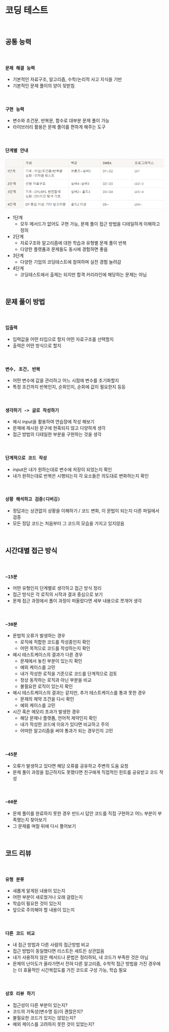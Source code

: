# 코딩 테스트

<br/>

## 공통 능력

<br/>

### **`문제 해결 능력`**
- 기본적인 자료구조, 알고리즘, 수학/논리적 사고 지식을 기반
- 기본적인 문제 풀이의 양이 뒷받침

<br/>

### **`구현 능력`**
- 변수와 조건문, 반복문, 함수로 대부분 문제 풀이 가능
- 라이브러리 활용은 문제 풀이를 편하게 해주는 도구

<br/>

### **`단계별 안내`**
![ct1](https://raw.githubusercontent.com/Code-Sloth/TIL/master/kdt_week4/image/ct1.png)
- 1단계
  - 모두 메서드가 없어도 구현 가능, 문제 풀이 접근 방법을 디테일하게 이해하고 정의
- 2단계
  - 자료구조와 알고리즘에 대한 학습과 유형별 문제 풀이 반복
  - 다양한 플랫폼과 문제들도 동시에 경험하면 좋음
- 3단계
  - 다양한 기업의 코딩테스트에 참여하며 실전 경험 늘려감
- 4단계
  - 코딩테스트에서 출제는 되지만 합격 커리라인에 해당하는 문제는 아님

<br/>

## 문제 풀이 방법

<br/>

### **`입출력`**
- 입력값을 어떤 타입으로 할지 어떤 자료구조를 선택할지
- 출력은 어떤 방식으로 할지

<br/>

### **`변수, 조건, 반복`**
- 어떤 변수에 값을 관리하고 어느 시점에 변수를 초기화할지
- 특정 조건까지 반복인지, 순회인지, 순회에 값이 필요한지 등등

<br/>

### **`생각하기 -> 글로 작성하기`**
- 예시 input을 활용하여 연습장에 작성 해보기
- 문제에 제시된 문구에 현혹되지 않고 다양하게 생각
- 접근 방법의 디테일한 부분을 구현하는 것을 생각

<br/>

### **`단계적으로 코드 작성`**
- input은 내가 원하는대로 변수에 저장이 되었는지 확인
- 내가 원하는대로 반복은 시행되는지 각 요소들은 의도대로 변화하는지 확인

<br/>

### **`상황 해석하고 검증(디버깅)`**
- 정답과는 상관없이 상황을 이해하기 / 코드 변화, 이 문법이 되는지 다른 파일에서 검증
- 모든 정답 코드는 처음부터 그 코드의 모습을 가지고 있지않음

<br/>

## 시간대별 접근 방식

<br/>

### **`~15분`**
- 어떤 유형인지 단계별로 생각하고 접근 방식 정리
- 접근 방식은 각 로직의 시작과 결과 중심으로 보기
- 문제 접근 과정에서 풀이 과정이 떠올랐다면 세부 내용으로 쪼개어 생각

<br/>

### **`~30분`**
- 문법적 오류가 발생하는 경우
  - 로직에 적합한 코드를 작성중인지 확인
  - 어떤 목적으로 코드를 작성하는지 확인
- 예시 테스트케이스의 결과가 다른 경우
  - 문제에서 놓친 부분이 있는지 확인
  - 예외 케이스를 고민
  - 내가 작성한 로직을 기준으로 코드를 단계적으로 검토
  - 정상 동작하는 로직과 아닌 부분을 비교
  - 불필요한 로직이 있는지 확인
- 예시 테스트케이스의 결과는 같지만, 추가 테스트케이스를 통과 못한 경우
  - 문제의 제약 조건을 다시 확인
  - 예외 케이스를 고민
- 시간 혹은 메모리 초과가 발생한 경우
  - 해당 문제나 플랫폼, 언어적 제약인지 확인
  - 내가 작성한 코드에 이유가 있다면 비교하고 주의
  - 어떠한 알고리즘을 써야 통과가 되는 경우인지 고민

<br/>

### **`~45분`**
- 오류가 발생하고 있다면 해당 오류를 공유하고 주변의 도움 요청
- 문제 풀이 과정을 접근하지도 못했다면 친구에게 직접적인 힌트를 공유받고 코드 작성

<br/>

### **`~60분`**
- 문제 풀이를 완료하지 못한 경우 반드시 답안 코드를 직접 구현하고 어느 부분이 부족했는지 찾아보기
- 그 문제를 며칠 뒤에 다시 풀어보기

<br/>

## 코드 리뷰

<br/>

### **`유형 분류`**
- 새롭게 알게된 내용이 있는지
- 어떤 부분이 새로웠거나 오래 걸렸는지
- 학습이 필요한 것이 있는지
- 앞으로 주의해야 할 내용이 있는지

<br/>

### **`다른 코드 비교`**
- 내 접근 방법과 다른 사람의 접근방법 비교
- 접근 방법이 동일했다면 리스트든 세트든 상관없음
- 내가 사용하지 않은 메서드나 문법은 정리하되, 내 코드가 부족한 것은 아님
- 문제의 난이도가 올라가면서 전혀 다른 알고리즘, 수학적 접근 방법을 가진 경우에는 더 효율적인 시간복잡도를 가진 코드로 구성 가능, 학습 필요

<br/>

### **`상호 리뷰 하기`**
- 접근성이 다른 부분이 있는지?
- 코드의 가독성(변수명 등)이 괜찮은지?
- 불필요한 코드가 있지는 않았는지?
- 예외 케이스를 고려하지 못한 것이 있었는지?